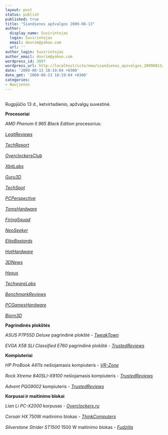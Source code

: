 ```yaml
---
layout: post
status: publish
published: true
title: "Šiandienos apžvalgos 2009-08-13"
author:
  display_name: Suvirintojas
  login: Suvirintojas
  email: dovrim@yahoo.com
  url: ''
author_login: Suvirintojas
author_email: dovrim@yahoo.com
wordpress_id: 3897
wordpress_url: http://localhost/site/new/siandienos_apzvalgos_20090813/
date: '2009-08-13 18:19:04 +0300'
date_gmt: '2009-08-13 18:19:04 +0300'
categories:
- Naujienos
---
```

<p>
<br />Rugpjūčio 13 d., ketvirtadienio, apžvalgų suvestinė.</p>
<p><b>Procesoriai</b></p>
<p><i>AMD Phenom II 965 Black Edition</i> procesorius:<br />
<br /><i><a class="ns" href="http://www.legitreviews.com/article/1037/1/">LegitReviews</a></i><br />
<br /><i><a class="ns" href="http://www.techreport.com/articles.x/17402">TechReport</a></i><br />
<br /><i><a class="ns" href="http://www.overclockersclub.com/reviews/phenomii_965/">OverclockersClub</a></i><br />
<br /><i><a class="ns" href="http://www.xbitlabs.com/articles/cpu/display/phenom-ii-x4-965.html">XbitLabs</a></i><br />
<br /><i><a class="ns" href="http://www.guru3d.com/article/phenom-ii-x4-965-be-processor-review-test/">Guru3D</a></i><br />
<br /><i><a class="ns" href="http://www.techspot.com/review/185-amd-phenom2-x4-965/">TechSpot</a></i><br />
<br /><i><a class="ns" href="http://www.pcper.com/article.php?aid=762&type=expert">PCPerspective</a></i><br />
<br /><i><a class="ns" href="http://www.tomshardware.com/reviews/phenom-x4-965,2389.html">TomsHardware</a></i><br />
<br /><i><a class="ns" href="http://www.firingsquad.com/hardware/amd_phenom_2_965_black_edition/">FiringSquad</a></i><br />
<br /><i><a class="ns" href="http://www.neoseeker.com/Articles/Hardware/Reviews/pii_965/">NeoSeeker</a></i><br />
<br /><i><a class="ns" href="http://www.elitebastards.com/cms/index.php?option=com_content&task=view&id=743&Itemid=27">EliteBastards</a></i><br />
<br /><i><a class="ns" href="http://hothardware.com/Articles/AMD-Phenom-II-965-Black-Edition-CPU-Review/">HotHardware</a></i><br />
<br /><i><a class="ns" href="http://www.3dnews.ru/cpu/amd_phenom_ii_x4_965/">3DNews</a></i><br />
<br /><i><a class="ns" href="http://www.hexus.net/content/item.php?item=19703">Hexus</a></i><br />
<br /><i><a class="ns" href="http://www.techwarelabs.com/amd-phenomii-965/">TechwareLabs</a></i><br />
<br /><i><a class="ns" href="http://benchmarkreviews.com/index.php?option=com_content&task=view&id=335&Itemid=63">BenchmarkReviews</a></i><br />
<br /><i><a class="ns" href="http://www.pcgameshardware.com/aid,692425/Phenom-II-X4-965-Black-Edition-reviewed/Reviews/">PCGamesHardware</a></i><br />
<br /><i><a class="ns" href="http://www.bjorn3d.com/read.php?cID=1656">Bjorn3D</a></i></p>
<p><b>Pagrindinės plokštės</b></p>
<p><i>ASUS P7P55D Deluxe</i> pagrindinė plokštė - <i><a class="ns" href="http://www.tweaktown.com/articles/2877/asus_p7p55d_deluxe_motherboard_intel_p55_express_preview/index.html">TweakTown</a></i><br />
<br /><i>EVGA X58 SLI Classified E760</i> pagrindinė plokštė - <i><a class="ns" href="http://www.trustedreviews.com/motherboards/review/2009/08/13/EVGA-X58-SLI-Classified-E760/p1">TrustedReviews</a></i></p>
<p><b>Kompiuteriai</b></p>
<p><i>HP ProBook 4411s</i> nešiojamasis kompiuteris - <i><a class="ns" href="http://vr-zone.com/articles/hp-probook-4411s-review/7422.html?doc=7422">VR-Zone</a></i><br />
<br /><i>Rock Xtreme 840SLI-X9100</i> nešiojamasis kompiuteris - <i><a class="ns" href="http://www.trustedreviews.com/laptops/review/2009/08/13/Rock-Xtreme-840SLI-X9100-Gaming-Laptop/p1">TrustedReviews</a></i><br />
<br /><i>Advent PQG9002</i> kompiuteris - <i><a class="ns" href="http://www.trustedreviews.com/pcs/review/2009/08/13/Advent-PQG9002-PC/p1">TrustedReviews</a></i></p>
<p><b>Korpusai ir maitinimo blokai</b></p>
<p><i>Lian Li PC-X2000</i> korpusas - <i><a class="ns" href="http://www.overclockers.ru/lab/33946.shtml">Overclockers.ru</a></i><br />
<br /><i>Corsair HX</i> 750W maitinimo blokas - <i><a class="ns" href="http://www.thinkcomputers.org/index.php?x=reviews&id=1026">ThinkComputers</a></i><br />
<br /><i>Silverstone Strider ST1500</i> 1500 W maitinimo blokas - <i><a class="ns" href="http://www.fudzilla.com/content/view/15004/1/">Fudzilla</a></i><br /></p>
